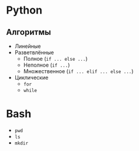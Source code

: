 # Python
## Алгоритмы
* Линейные
* Разветвлённые
    * Полное (`if ... else ...`)
    * Неполное (`if ...`)
    * Множественное (`if ... elif ... else ...`)
* Циклические 
    * `for`
    * `while`
# Bash
* `pwd`
* `ls`
* `mkdir`